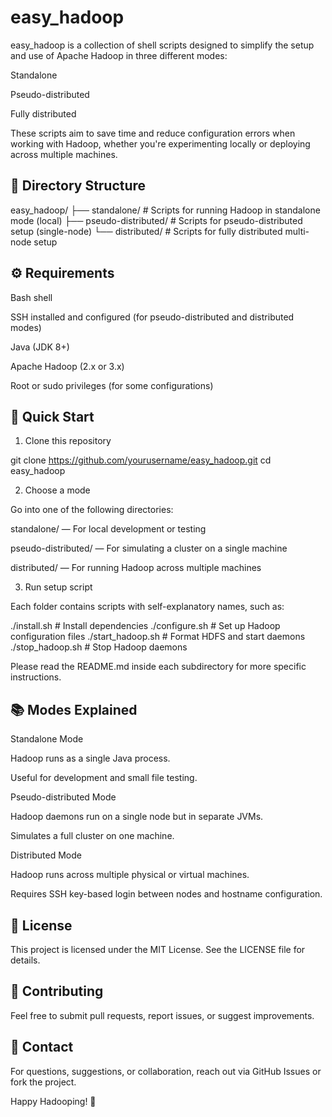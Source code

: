 # easy_hadoop

easy_hadoop is a collection of shell scripts designed to simplify the setup and use of Apache Hadoop in three different modes:

Standalone

Pseudo-distributed

Fully distributed

These scripts aim to save time and reduce configuration errors when working with Hadoop, whether you're experimenting locally or deploying across multiple machines.

## 📁 Directory Structure

easy_hadoop/
├── standalone/         # Scripts for running Hadoop in standalone mode (local)
├── pseudo-distributed/ # Scripts for pseudo-distributed setup (single-node)
└── distributed/        # Scripts for fully distributed multi-node setup

## ⚙️ Requirements

Bash shell

SSH installed and configured (for pseudo-distributed and distributed modes)

Java (JDK 8+)

Apache Hadoop (2.x or 3.x)

Root or sudo privileges (for some configurations)

## 🚀 Quick Start

1. Clone this repository

git clone https://github.com/yourusername/easy_hadoop.git
cd easy_hadoop

2. Choose a mode

Go into one of the following directories:

standalone/ — For local development or testing

pseudo-distributed/ — For simulating a cluster on a single machine

distributed/ — For running Hadoop across multiple machines

3. Run setup script

Each folder contains scripts with self-explanatory names, such as:

./install.sh          # Install dependencies
./configure.sh        # Set up Hadoop configuration files
./start_hadoop.sh     # Format HDFS and start daemons
./stop_hadoop.sh      # Stop Hadoop daemons

Please read the README.md inside each subdirectory for more specific instructions.

## 📚 Modes Explained

Standalone Mode

Hadoop runs as a single Java process.

Useful for development and small file testing.

Pseudo-distributed Mode

Hadoop daemons run on a single node but in separate JVMs.

Simulates a full cluster on one machine.

Distributed Mode

Hadoop runs across multiple physical or virtual machines.

Requires SSH key-based login between nodes and hostname configuration.

## 📄 License

This project is licensed under the MIT License. See the LICENSE file for details.

## 🙌 Contributing

Feel free to submit pull requests, report issues, or suggest improvements.

## 📢 Contact

For questions, suggestions, or collaboration, reach out via GitHub Issues or fork the project.

Happy Hadooping! 🐘